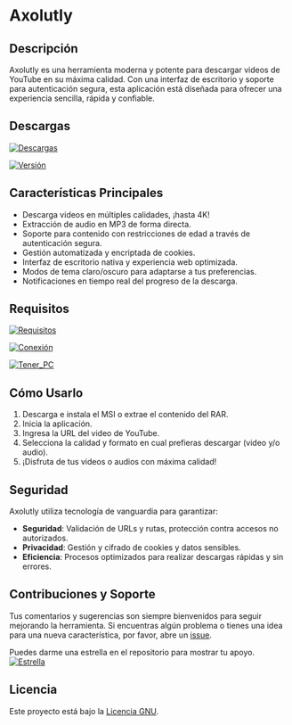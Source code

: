# Axolutly

## Descripción
Axolutly es una herramienta moderna y potente para descargar videos de YouTube en su máxima calidad. Con una interfaz de escritorio y soporte para autenticación segura, esta aplicación está diseñada para ofrecer una experiencia sencilla, rápida y confiable.

## Descargas

[![Descargas](https://img.shields.io/badge/descargas-234-blueviolet)](https://github.com/TamakyTamagotchy/Axolutly/releases)

[![Versión](https://img.shields.io/badge/versión-1.2.2-yellow)](https://github.com/TamakyTamagotchy/Axolutly/releases)

## Características Principales
- Descarga videos en múltiples calidades, ¡hasta 4K!
- Extracción de audio en MP3 de forma directa.
- Soporte para contenido con restricciones de edad a través de autenticación segura.
- Gestión automatizada y encriptada de cookies.
- Interfaz de escritorio nativa y experiencia web optimizada.
- Modos de tema claro/oscuro para adaptarse a tus preferencias.
- Notificaciones en tiempo real del progreso de la descarga.

## Requisitos

[![Requisitos](https://img.shields.io/badge/requisitos-Windows%2010+-blue)]()

[![Conexión](https://img.shields.io/badge/conexión%20a%20Internet-green)]()

[![Tener_PC](https://img.shields.io/badge/tener%20PC-orange)]()

## Cómo Usarlo
1. Descarga e instala el MSI o extrae el contenido del RAR.
2. Inicia la aplicación.
3. Ingresa la URL del video de YouTube.
4. Selecciona la calidad y formato en cual prefieras descargar (video y/o audio).
5. ¡Disfruta de tus videos o audios con máxima calidad!

## Seguridad
Axolutly utiliza tecnología de vanguardia para garantizar:
- **Seguridad**: Validación de URLs y rutas, protección contra accesos no autorizados.
- **Privacidad**: Gestión y cifrado de cookies y datos sensibles.
- **Eficiencia**: Procesos optimizados para realizar descargas rápidas y sin errores.

## Contribuciones y Soporte
Tus comentarios y sugerencias son siempre bienvenidos para seguir mejorando la herramienta.
Si encuentras algún problema o tienes una idea para una nueva característica, por favor, abre un [issue](https://github.com/TamakyTamagotchy/Axolutly/issues).

Puedes darme una estrella en el repositorio para mostrar tu apoyo. 
[![Estrella](https://img.shields.io/github/stars/TamakyTamagotchy/Axolutly?style=social)](https://github.com/TamakyTamagotchy/Axolutly/stargazers)
## Licencia
Este proyecto está bajo la [Licencia GNU](LICENSE).
